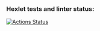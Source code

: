 ### Hexlet tests and linter status:
[![Actions Status](https://github.com/jcastiblancoc/fullstack-javascript-project-98/actions/workflows/hexlet-check.yml/badge.svg)](https://github.com/jcastiblancoc/fullstack-javascript-project-98/actions)